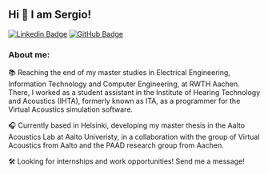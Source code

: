 ## Hi 👋 I am Sergio!

[![Linkedin Badge](https://img.shields.io/badge/LinkedIn-000?logo=linkedin&logoColor=0A66C2)](https://www.linkedin.com/in/sergiodlash/)
[![GitHub Badge](https://img.shields.io/badge/GitHub-000?logo=github&logoColor=0A66C2)](https://github.com/sergiodlash)

### About me:
📚 Reaching the end of my master studies in Electrical Engineering, Information Technology and Computer Engineering, at RWTH Aachen. There, I worked as a student assistant in the Institute of Hearing Technology and Acoustics (IHTA), formerly known as ITA, as a programmer for the Virtual Acoustics simulation software.

🎧 Currently based in Helsinki, developing my master thesis in the Aalto Acoustics Lab at Aalto Univeristy, in a collaboration with the group of Virtual Acoustics from Aalto and the PAAD research group from Aachen.

🛠️ Looking for internships and work opportunities! Send me a message! 
